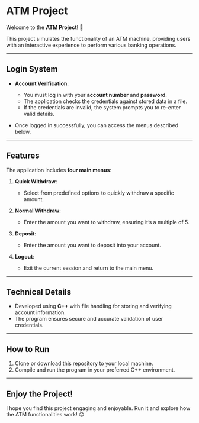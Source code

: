 # **ATM Project**  

Welcome to the **ATM Project**! 🎉  

This project simulates the functionality of an ATM machine, providing users with an interactive experience to perform various banking operations.  

---

## **Login System**  

- **Account Verification**:  
   - You must log in with your **account number** and **password**.  
   - The application checks the credentials against stored data in a file.  
   - If the credentials are invalid, the system prompts you to re-enter valid details.  

- Once logged in successfully, you can access the menus described below.  

---

## **Features**  

The application includes **four main menus**:  
1. **Quick Withdraw**:  
   - Select from predefined options to quickly withdraw a specific amount.  

2. **Normal Withdraw**:  
   - Enter the amount you want to withdraw, ensuring it’s a multiple of 5.  

3. **Deposit**:  
   - Enter the amount you want to deposit into your account.  

4. **Logout**:  
   - Exit the current session and return to the main menu.

---

## **Technical Details**  

- Developed using **C++** with file handling for storing and verifying account information.  
- The program ensures secure and accurate validation of user credentials.  

---

## **How to Run**  

1. Clone or download this repository to your local machine.  
2. Compile and run the program in your preferred C++ environment.  

---

## **Enjoy the Project!**  

I hope you find this project engaging and enjoyable. Run it and explore how the ATM functionalities work! 😊  

